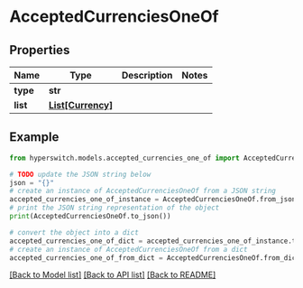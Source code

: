 # AcceptedCurrenciesOneOf


## Properties

Name | Type | Description | Notes
------------ | ------------- | ------------- | -------------
**type** | **str** |  | 
**list** | [**List[Currency]**](Currency.md) |  | 

## Example

```python
from hyperswitch.models.accepted_currencies_one_of import AcceptedCurrenciesOneOf

# TODO update the JSON string below
json = "{}"
# create an instance of AcceptedCurrenciesOneOf from a JSON string
accepted_currencies_one_of_instance = AcceptedCurrenciesOneOf.from_json(json)
# print the JSON string representation of the object
print(AcceptedCurrenciesOneOf.to_json())

# convert the object into a dict
accepted_currencies_one_of_dict = accepted_currencies_one_of_instance.to_dict()
# create an instance of AcceptedCurrenciesOneOf from a dict
accepted_currencies_one_of_from_dict = AcceptedCurrenciesOneOf.from_dict(accepted_currencies_one_of_dict)
```
[[Back to Model list]](../README.md#documentation-for-models) [[Back to API list]](../README.md#documentation-for-api-endpoints) [[Back to README]](../README.md)


